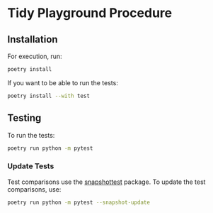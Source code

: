 # Tidy Playground Procedure

## Installation

For execution, run:

```bash
poetry install
```

If you want to be able to run the tests:

```bash
poetry install --with test
```

## Testing

To run the tests:

```bash
poetry run python -m pytest
```

### Update Tests

Test comparisons use the [snapshottest](https://pypi.org/project/snapshottest/) package. To update the test comparisons, use:

```bash
poetry run python -m pytest --snapshot-update
```
